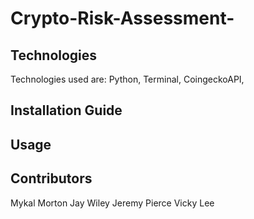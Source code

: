 # Crypto-Risk-Assessment-

## Technologies
Technologies used are: Python, Terminal, CoingeckoAPI,

## Installation Guide

## Usage

## Contributors
Mykal Morton
Jay Wiley
Jeremy Pierce
Vicky Lee
